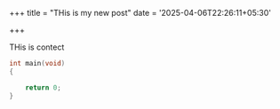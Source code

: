 +++
title =  "THis is my new post"
date = '2025-04-06T22:26:11+05:30'

+++

THis is contect

```c++
int main(void)
{

    return 0;
}

```


